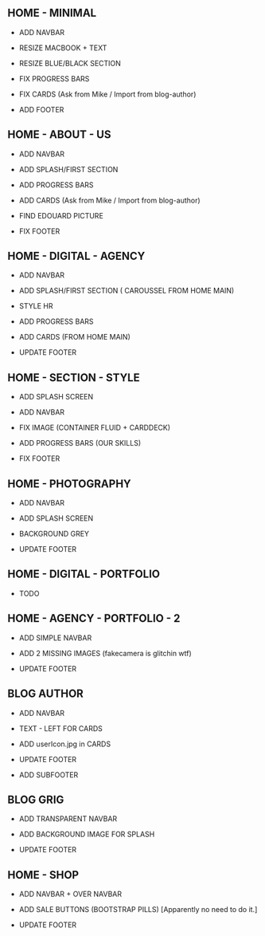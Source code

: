 HOME - MINIMAL
--------------

- ADD NAVBAR

- RESIZE MACBOOK + TEXT

- RESIZE BLUE/BLACK SECTION

- FIX PROGRESS BARS

- FIX CARDS (Ask from Mike / Import from blog-author)

- ADD FOOTER


HOME - ABOUT - US
-----------------

- ADD NAVBAR

- ADD SPLASH/FIRST SECTION

- ADD PROGRESS BARS

- ADD CARDS (Ask from Mike / Import from blog-author)

- FIND EDOUARD PICTURE

- FIX FOOTER


HOME - DIGITAL - AGENCY
-----------------------

- ADD NAVBAR

- ADD SPLASH/FIRST SECTION ( CAROUSSEL FROM HOME MAIN)

- STYLE HR

- ADD PROGRESS BARS

- ADD CARDS (FROM HOME MAIN)

- UPDATE FOOTER

HOME - SECTION - STYLE
----------------------

- ADD SPLASH SCREEN

- ADD NAVBAR

- FIX IMAGE (CONTAINER FLUID  + CARDDECK)

- ADD PROGRESS BARS (OUR SKILLS)

- FIX FOOTER

HOME - PHOTOGRAPHY
------------------

- ADD NAVBAR

- ADD SPLASH SCREEN

- BACKGROUND GREY

- UPDATE FOOTER

HOME - DIGITAL - PORTFOLIO
--------------------------

- TODO

HOME - AGENCY - PORTFOLIO - 2
-----------------------------

- ADD SIMPLE NAVBAR

- ADD 2 MISSING IMAGES (fakecamera is glitchin wtf)

- UPDATE FOOTER


BLOG AUTHOR
-----------

- ADD NAVBAR

- TEXT - LEFT FOR CARDS

- ADD userIcon.jpg in CARDS

- UPDATE FOOTER

- ADD SUBFOOTER


BLOG GRIG
---------

- ADD TRANSPARENT NAVBAR

- ADD BACKGROUND IMAGE FOR SPLASH

- UPDATE FOOTER

HOME - SHOP
-----------

- ADD NAVBAR + OVER NAVBAR

- ADD SALE BUTTONS (BOOTSTRAP PILLS) [Apparently no need to do it.]

- UPDATE FOOTER
